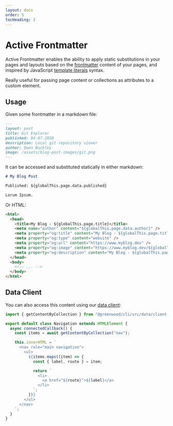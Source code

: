 ```yaml
---
layout: docs
order: 5
tocHeading: 2
---
```


# Active Frontmatter

Active Frontmatter enables the ability to apply static substitutions in your pages and layouts based on the [frontmatter](/docs/content-as-data/frontmatter/) content of your pages, and inspired by JavaScript [template literals](https://developer.mozilla.org/en-US/docs/Web/JavaScript/Reference/Template_literals) syntax.

Really useful for passing page content or collections as attributes to a custom element.

## Usage

Given some frontmatter in a markdown file:

<!-- prettier-ignore-start -->

<app-ctc-block variant="snippet">

  ```md
  ---
  layout: post
  title: Git Explorer
  published: 04.07.2020
  description: Local git repository viewer
  author: Owen Buckley
  image: /assets/blog-post-images/git.png
  ---
  ```

</app-ctc-block>

<!-- prettier-ignore-end -->

It can be accessed and substituted statically in either markdown:

<!-- prettier-ignore-start -->

<app-ctc-block variant="snippet">

  ```md
  # My Blog Post

  Published: ${globalThis.page.data.published}

  Lorum Ipsum.
  ```

</app-ctc-block>

<!-- prettier-ignore-end -->

Or HTML:

<!-- prettier-ignore-start -->

<app-ctc-block variant="snippet">

  ```html
  <html>
    <head>
      <title>My Blog - ${globalThis.page.title}</title>
      <meta name="author" content="${globalThis.page.data.author}" />
      <meta property="og:title" content="My Blog - ${globalThis.page.title}" />
      <meta property="og:type" content="website" />
      <meta property="og:url" content="https://www.myblog.dev" />
      <meta property="og:image" content="https://www.myblog.dev/${globalThis.page.data.image}" />
      <meta property="og:description" content="My Blog - ${globalThis.page.data.description}" />
    </head>
    <body>
      <!-- ... -->
    </body>
  </html>
  ```

</app-ctc-block>

<!-- prettier-ignore-end -->

## Data Client

You can also access this content using our [data client](/docs/content-as-data/data-client/):

<!-- prettier-ignore-start -->

<app-ctc-block variant="snippet">

  ```js
  import { getContentByCollection } from "@greenwood/cli/src/data/client.js";

  export default class Navigation extends HTMLElement {
    async connectedCallback() {
      const items = await getContentByCollection("nav");

      this.innerHTML = `
        <nav role="main navigation">
          <ul>
            ${items.maps((item) => {
              const { label, route } = item;

              return `
                <li>
                  <a href="${route}">${label}</a>
                </li>
              `;
            })}
          </ul>
        </nav>
      `;
    }
  }
  ```

</app-ctc-block>

<!-- prettier-ignore-end -->
